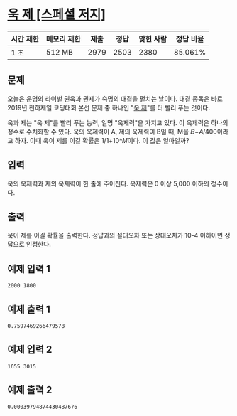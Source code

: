 # [욱 제 [스페셜 저지]](https://www.acmicpc.net/problem/17356)

| 시간 제한 | 메모리 제한 | 제출 | 정답 | 맞힌 사람 | 정답 비율 |
| --- | --- | --- | --- | --- | --- |
| 1 초 | 512 MB | 2979 | 2503 | 2380 | 85.061% |

## 문제

오늘은 운명의 라이벌 권욱과 권제가 숙명의 대결을 펼치는 날이다. 대결 종목은 바로 2019년 천하제일 코딩대회 본선 문제 중 하나인 "[욱 제](https://www.acmicpc.net/contest/problem/438/8)"를 더 빨리 푸는 것이다.

욱과 제는 "욱 제"를 빨리 푸는 능력, 일명 "욱제력"을 가지고 있다. 이 욱제력은 하나의 정수로 수치화할 수 있다. 욱의 욱제력이 A, 제의 욱제력이 B일 때, M을 𝐵−𝐴/400이라고 하자. 이때 욱이 제를 이길 확률은 1/1+10^𝑀이다. 이 값은 얼마일까?

## 입력

욱의 욱제력과 제의 욱제력이 한 줄에 주어진다. 욱제력은 0 이상 5,000 이하의 정수이다.

## 출력

욱이 제를 이길 확률을 출력한다. 정답과의 절대오차 또는 상대오차가 10-4 이하이면 정답으로 인정한다.

## 예제 입력 1

```
2000 1800

```

## 예제 출력 1

```
0.7597469266479578

```

## 예제 입력 2

```
1655 3015

```

## 예제 출력 2

```
0.00039794874430487676
```
